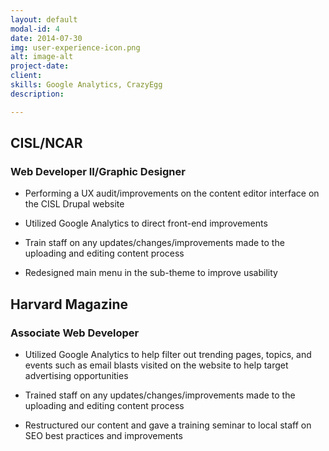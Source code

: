 ```yaml
---
layout: default
modal-id: 4
date: 2014-07-30
img: user-experience-icon.png
alt: image-alt
project-date: 
client: 
skills: Google Analytics, CrazyEgg
description: 

---
```


## CISL/NCAR

### Web Developer II/Graphic Designer

* Performing a UX audit/improvements on the content editor interface on the CISL Drupal website

* Utilized Google Analytics to direct front-end improvements

* Train staff on any updates/changes/improvements made to the uploading and editing content process

* Redesigned main menu in the sub-theme to improve usability


## Harvard Magazine

### Associate Web Developer

* Utilized Google Analytics to help filter out trending pages, topics, and events such as email blasts visited on the website to help target advertising opportunities

* Trained staff on any updates/changes/improvements made to the uploading and editing content process

* Restructured our content and gave a training seminar to local staff on SEO best practices and improvements